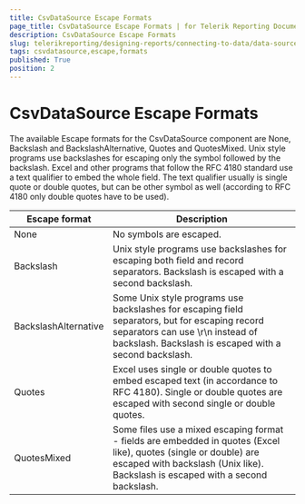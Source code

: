 ```yaml
---
title: CsvDataSource Escape Formats
page_title: CsvDataSource Escape Formats | for Telerik Reporting Documentation
description: CsvDataSource Escape Formats
slug: telerikreporting/designing-reports/connecting-to-data/data-source-components/csvdatasource-component/csvdatasource-escape-formats
tags: csvdatasource,escape,formats
published: True
position: 2
---
```

<style>
table th:first-of-type {
    width: 25%;
}
table th:nth-of-type(2) {
    width: 75%;
}
</style>

# CsvDataSource Escape Formats

The available Escape formats for the CsvDataSource component are None, Backslash and BackslashAlternative, Quotes and QuotesMixed. Unix style programs use backslashes for escaping only the symbol followed by the backslash. Excel and other programs that follow the RFC 4180 standard use a text qualifier to embed the whole field. The text qualifier usually is single quote or double quotes, but can be other symbol as well (according to RFC 4180 only double quotes have to be used). 

| Escape format | Description |
| ------ | ------ |
|None|No symbols are escaped.|
|Backslash|Unix style programs use backslashes for escaping both field and record separators. Backslash is escaped with a second backslash.|
|BackslashAlternative|Some Unix style programs use backslashes for escaping field separators, but for escaping record separators can use \r\n instead of backslash. Backslash is escaped with a second backslash.|
|Quotes|Excel uses single or double quotes to embed escaped text (in accordance to RFC 4180). Single or double quotes are escaped with second single or double quotes.|
|QuotesMixed|Some files use a mixed escaping format - fields are embedded in quotes (Excel like), quotes (single or double) are escaped with backslash (Unix like). Backslash is escaped with a second backslash.|
